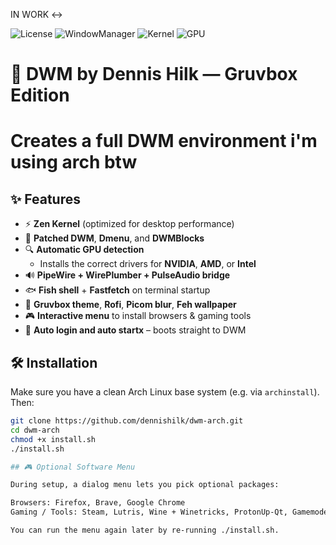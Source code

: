 IN WORK <->




![License](https://img.shields.io/badge/License-MIT-blue)
![WindowManager](https://img.shields.io/badge/WM-DWM-blue)
![Kernel](https://img.shields.io/badge/Kernel-Zen%20(Liquorix)-brightgreen)
![GPU](https://img.shields.io/badge/GPU-NVIDIA%20%7C%20AMD-orange)
# 🧱 DWM by Dennis Hilk — Gruvbox Edition 
# Creates a full DWM environment i'm using arch btw

## ✨ Features

- ⚡ **Zen Kernel** (optimized for desktop performance)
- 🧩 **Patched DWM**, **Dmenu**, and **DWMBlocks**
- 🔍 **Automatic GPU detection**
  - Installs the correct drivers for **NVIDIA**, **AMD**, or **Intel**
- 🔊 **PipeWire + WirePlumber + PulseAudio bridge**
- 🐟 **Fish shell** + **Fastfetch** on terminal startup
- 🎨 **Gruvbox theme**, **Rofi**, **Picom blur**, **Feh wallpaper**
- 🎮 **Interactive menu** to install browsers & gaming tools
- 🚀 **Auto login and auto startx** – boots straight to DWM

## 🛠️ Installation

Make sure you have a clean Arch Linux base system (e.g. via `archinstall`).  
Then:

```bash
git clone https://github.com/dennishilk/dwm-arch.git
cd dwm-arch
chmod +x install.sh
./install.sh

## 🎮 Optional Software Menu

During setup, a dialog menu lets you pick optional packages:

Browsers: Firefox, Brave, Google Chrome
Gaming / Tools: Steam, Lutris, Wine + Winetricks, ProtonUp-Qt, Gamemode, Heroic, Vulkan Tools, OBS Studio, MangoHud

You can run the menu again later by re-running ./install.sh.

